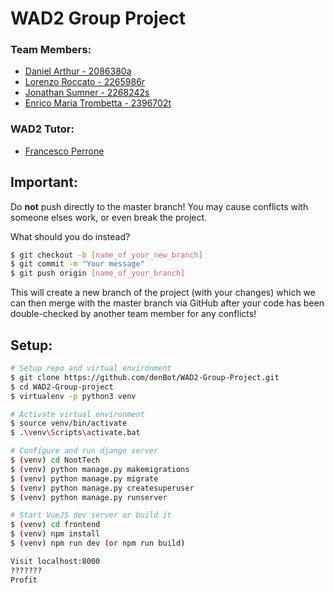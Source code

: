# WAD2 Group Project

### Team Members:

- [Daniel Arthur - 2086380a](mailto:2086380a@student.gla.ac.uk)
- [Lorenzo Roccato - 2265986r](mailto:2265986r@student.gla.ac.uk)
- [Jonathan Sumner - 2268242s](mailto:2268242s@student.gla.ac.uk)
- [Enrico Maria Trombetta - 2396702t](mailto:2396702t@student.gla.ac.uk)

### WAD2 Tutor:

- [Francesco Perrone](http://mailto:f.perrone.1@research.gla.ac.uk)



## Important:

Do **not** push directly to the master branch! You may cause conflicts with someone elses work, or even break the project. 

What should you do instead?

```sh
$ git checkout -b [name_of_your_new_branch]
$ git commit -m "Your message"
$ git push origin [name_of_your_branch]
```

This will create a new branch of the project (with your changes) which we can then merge with the master branch via GitHub after your code has been double-checked by another team member for any conflicts!



## Setup:

```sh
# Setup repo and virtual environment
$ git clone https://github.com/denBot/WAD2-Group-Project.git
$ cd WAD2-Group-project
$ virtualenv -p python3 venv

# Activate virtual environment
$ source venv/bin/activate
$ .\venv\Scripts\activate.bat

# Configure and run django server
$ (venv) cd NootTech
$ (venv) python manage.py makemigrations 
$ (venv) python manage.py migrate
$ (venv) python manage.py createsuperuser
$ (venv) python manage.py runserver

# Start VueJS dev server or build it
$ (venv) cd frontend
$ (venv) npm install
$ (venv) npm run dev (or npm run build)

Visit localhost:8000 
???????
Profit
```

